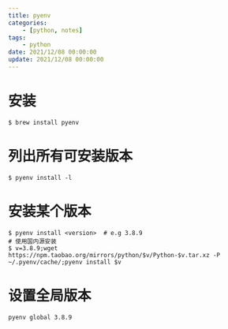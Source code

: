```yaml
---
title: pyenv
categories: 
	- [python, notes]
tags:
	- python
date: 2021/12/08 00:00:00
update: 2021/12/08 00:00:00
---
```


# 安装

```shell
$ brew install pyenv
```

# 列出所有可安装版本

```shell
$ pyenv install -l
```

# 安装某个版本

```shell
$ pyenv install <version>  # e.g 3.8.9
# 使用国内源安装
$ v=3.8.9;wget https://npm.taobao.org/mirrors/python/$v/Python-$v.tar.xz -P ~/.pyenv/cache/;pyenv install $v 
```

# 设置全局版本

```shell
pyenv global 3.8.9
```
